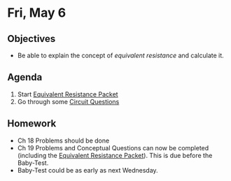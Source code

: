 Fri, May 6
=========      
  
Objectives    
------------    
- Be able to explain the concept of *equivalent resistance* and calculate it.
   
Agenda      
---------      
1. Start [Equivalent Resistance Packet][packet]
2. Go through some [Circuit Questions](https://avon.schoology.com/page/5926588268)

  
Homework    
-------------      
  
- Ch 18 Problems should be done
- Ch 19 Problems and Conceptual Questions can now be completed (including the [Equivalent Resistance Packet][packet]).  This is due before the Baby-Test.
- Baby-Test could be as early as next Wednesday.

[packet]: https://avon.schoology.com/assignment/5527388404/
<!--stackedit_data:
eyJoaXN0b3J5IjpbMjEyNTk3NzY3NCwxMzQ2MDUzNjI1LC02OT
k1MDg3MjYsMTg1NTA2ODE1MiwtMTExNTAwMjQ3MiwtMTczOTEw
NzIzOSwtNDAwMDk4ODksNTE4ODYzNzkxLDEyMzI5ODA5MDgsLT
E3NTQ3MTMxODEsMTc0NDk2MDU1MSwyMDIzNTQ4NzM1LC0xNDQy
Nzk0MjcxLC0zMzI1OTQxMTUsLTYyNTYzNzc2NSwyMjAzNjUwNT
AsMTAyMzc2ODMyMSwtMTg5MjAwNTE4Nyw5MzQ0NDA2OTIsOTg0
MTg1OTM1XX0=
-->